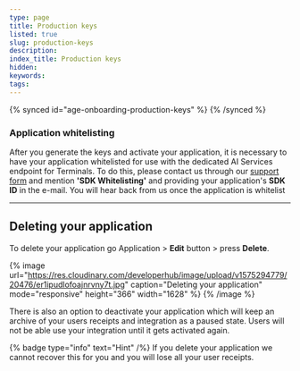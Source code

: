 ```yaml
---
type: page
title: Production keys
listed: true
slug: production-keys
description: 
index_title: Production keys
hidden: 
keywords: 
tags: 
---
```


{% synced id="age-onboarding-production-keys" %}
{% /synced %}

### Application whitelisting

After you generate the keys and activate your application, it is necessary to have your application whitelisted for use with the dedicated AI Services endpoint for Terminals. To do this, please contact us through our [support form](https://support.yoti.com/yotisupport/s/contactsupport) and mention **'SDK Whitelisting'** and providing your application's **SDK ID** in the e-mail. You will hear back from us once the application is whitelist

---

## Deleting your application

To delete your application go Application &gt; **Edit** button &gt; press **Delete**. 

{% image url="https://res.cloudinary.com/developerhub/image/upload/v1575294779/20476/er1ipudlofoajnrvny7t.jpg" caption="Deleting your application" mode="responsive" height="366" width="1628" %}
{% /image %}

There is also an option to deactivate your application which will keep an archive of your users receipts and integration as a paused state. Users will not be able use your integration until it gets activated again.

{% badge type="info" text="Hint" /%} If you delete your application we cannot recover this for you and you will lose all your user receipts.